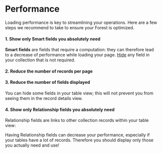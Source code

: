 # Performance

Loading performance is key to streamlining your operations. Here are a few steps we recommend to take to ensure your Forest is optimized.

#### 1. Show only Smart fields you absolutely need <a href="#1.-show-only-smart-fields-you-absolutely-need" id="1.-show-only-smart-fields-you-absolutely-need"></a>

**Smart fields** are fields that require a computation: they can therefore lead to a decrease of performance while loading your page. [Hide](<../.gitbook/assets/customizing the table view>) any field in your collection that is not required.

#### 2. Reduce the number of records per page <a href="#2.-reduce-the-number-of-records-per-page" id="2.-reduce-the-number-of-records-per-page"></a>

#### 3. Reduce the number of fields displayed <a href="#3.-reduce-the-number-of-fields-displayed" id="3.-reduce-the-number-of-fields-displayed"></a>

You can hide some fields in your table view; this will not prevent you from seeing them in the record details view.

#### 4. Show only Relationship fields you absolutely need <a href="#4.-show-only-relationship-fields-you-absolutely-need" id="4.-show-only-relationship-fields-you-absolutely-need"></a>

Relationship fields are links to other collection records within your table view:

Having Relationship fields can decrease your performance, especially if your tables have a lot of records. Therefore you should display only those you actually need and use!
